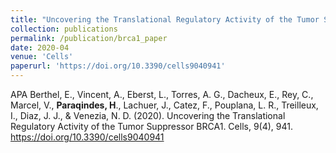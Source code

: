 ```yaml
---
title: "Uncovering the Translational Regulatory Activity of the Tumor Suppressor BRCA1."
collection: publications
permalink: /publication/brca1_paper
date: 2020-04
venue: 'Cells'
paperurl: 'https://doi.org/10.3390/cells9040941'
---
```


APA	Berthel, E., Vincent, A., Eberst, L., Torres, A. G., Dacheux, E., Rey, C., Marcel, V., **Paraqindes, H**., Lachuer, J., Catez, F., Pouplana, L. R., Treilleux, I., Diaz, J. J., & Venezia, N. D. (2020). Uncovering the Translational Regulatory Activity of the Tumor Suppressor BRCA1. Cells, 9(4), 941. https://doi.org/10.3390/cells9040941
